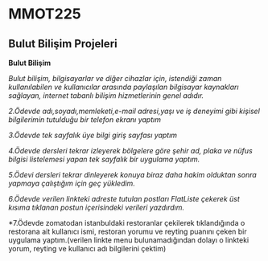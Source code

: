 # MMOT225

## Bulut Bilişim Projeleri

**Bulut Bilişim**

*Bulut bilişim, bilgisayarlar ve diğer cihazlar için, istendiği zaman kullanılabilen ve 
kullanıcılar arasında paylaşılan bilgisayar kaynakları sağlayan, internet tabanlı bilişim 
hizmetlerinin genel adıdır.*

*2.Ödevde adı,soyadı,memleketi,e-mail adresi,yaşı  ve iş deneyimi gibi kişisel bilgilerimin tutulduğu bir telefon ekranı yaptım*

*3.Ödevde  tek sayfalık  üye bilgi giriş sayfası yaptım*

*4.Ödevde dersleri tekrar izleyerek bölgelere göre şehir ad, plaka ve nüfus bilgisi listelemesi yapan tek sayfalık bir uygulama yaptım.*

*5.Ödevi dersleri tekrar dinleyerek konuya biraz daha hakim olduktan sonra yapmaya çalıştığım için geç yükledim.*

*6.Ödevde verilen linkteki adreste tutulan postları FlatListe çekerek üst kısıma tıklanan postun içerisindeki verileri yazdırdım.*

*7.Ödevde zomatodan istanbuldaki restoranlar çekilerek tıklandığında o restorana ait kullanıcı ismi, restoran yorumu ve reyting puanını çeken bir uygulama yaptım.(verilen linkte menu bulunamadığından dolayı o linkteki yorum, reyting ve kullanıcı adı bilgilerini çektim)

